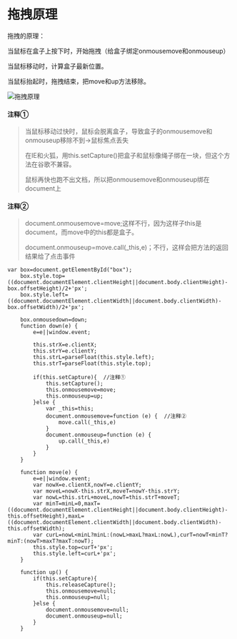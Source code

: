 # 拖拽原理

拖拽的原理：

当鼠标在盒子上按下时，开始拖拽（给盒子绑定onmousemove和onmouseup）

当鼠标移动时，计算盒子最新位置。

当鼠标抬起时，拖拽结束，把move和up方法移除。

![拖拽原理](E:\study\笔记\images\拖拽原理.jpg)

#### 注释①

> 当鼠标移动过快时，鼠标会脱离盒子，导致盒子的onmousemove和onmouseup移除不到->鼠标焦点丢失
>
> 在IE和火狐，用this.setCapture()把盒子和鼠标像绳子绑在一块，但这个方法在谷歌不兼容。
>
> 鼠标再快也跑不出文档，所以把onmousemove和onmouseup绑在document上

#### 注释②

> document.onmousemove=move;这样不行，因为这样子this是document，而move中的this都是盒子。
>
>  document.onmouseup=move.call(_this,e)；不行，这样会把方法的返回结果给了点击事件



```
var box=document.getElementById("box");
    box.style.top=((document.documentElement.clientHeight||document.body.clientHeight)-box.offsetHeight)/2+'px';
    box.style.left=((document.documentElement.clientWidth||document.body.clientWidth)-box.offsetWidth)/2+'px';

    box.onmousedown=down;
    function down(e) {
        e=e||window.event;

        this.strX=e.clientX;
        this.strY=e.clientY;
        this.strL=parseFloat(this.style.left);
        this.strT=parseFloat(this.style.top);

        if(this.setCapture){  //注释①
            this.setCapture();
            this.onmousemove=move;
            this.onmouseup=up;
        }else {
            var _this=this;
            document.onmousemove=function (e) {  //注释②
                move.call(_this,e)
            }
            document.onmouseup=function (e) {
                up.call(_this,e)
            }
        }
    }
    
    function move(e) {
        e=e||window.event;
        var nowX=e.clientX,nowY=e.clientY;
        var moveL=nowX-this.strX,moveT=nowY-this.strY;
        var nowL=this.strL+moveL,nowT=this.strT+moveT;
        var minT=minL=0,maxT=((document.documentElement.clientHeight||document.body.clientHeight)-this.offsetHeight),maxL=((document.documentElement.clientWidth||document.body.clientWidth)-this.offsetWidth);
        var curL=nowL<minL?minL:(nowL>maxL?maxL:nowL),curT=nowT<minT?minT:(nowT>maxT?maxT:nowT);
        this.style.top=curT+'px';
        this.style.left=curL+'px';
    }
    
    function up() {
        if(this.setCapture){
            this.releaseCapture();
            this.onmousemove=null;
            this.onmouseup=null;
        }else {
            document.onmousemove=null;
            document.onmouseup=null;
        }
    }
```